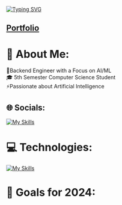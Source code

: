 [![Typing SVG](https://readme-typing-svg.demolab.com?font=Roboto&size=30&pause=1000&color=1EF718&random=false&width=435&lines=Hi.+I'm+Amelia)](https://git.io/typing-svg)
<h2><a href=>Portfolio</a></h2>

# 💫 About Me:
🔭Backend Engineer with a Focus on AI/ML<br>🎓 5th Semester Computer Science Student<br>⚡Passionate about Artificial Intelligence
<br>

## 🌐 Socials:
[![My Skills](https://skillicons.dev/icons?i=linkedin)](https://www.linkedin.com/in/amelia-g%C3%B3rska-82b8b1279/) 


# 💻 Technologies:
[![My Skills](https://skillicons.dev/icons?i=html,css,mysql)](https://skillicons.dev)


# 🎯 Goals for 2024:


